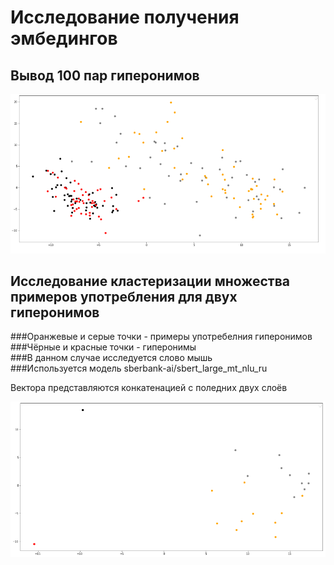 # Исследование получения эмбедингов

## Вывод 100 пар гиперонимов

![](./embeddings_research/100couple.png)

## Исследование кластеризации множества примеров употребления для двух гиперонимов

###Оранжевые и серые точки - примеры употребелния гиперонимов  
###Чёрные и красные точки - гиперонимы  
###В данном случае исследуется слово мышь  
###Используется модель sberbank-ai/sbert_large_mt_nlu_ru  


Вектора представляются конкатенацией с поледних двух слоёв    

![](./embeddings_research/mouse_1.png)
